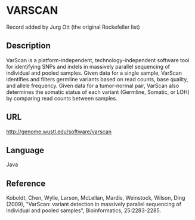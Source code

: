 # VARSCAN
Record added by Jurg Ott (the original Rockefeller list)

## Description
VarScan is a platform-independent, technology-independent software tool for identifying SNPs and indels in massively parallel sequencing of individual and pooled samples. Given data for a single sample, VarScan identifies and filters germline variants based on read counts, base quality, and allele frequency. Given data for a tumor-normal pair, VarScan also determines the somatic status of each variant (Germline, Somatic, or LOH) by comparing read counts between samples.

## URL
http://genome.wustl.edu/software/varscan

## Language
Java

## Reference
Koboldt, Chen, Wylie, Larson, McLellan, Mardis, Weinstock, Wilson, Ding (2009), "VarScan: variant detection in massively parallel sequencing of individual and pooled samples", Bioinformatics, 25:2283-2285.